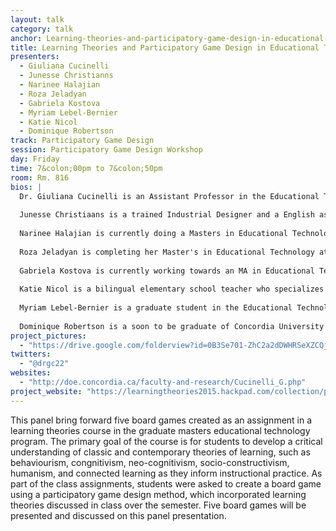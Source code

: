 ```yaml
---
layout: talk
category: talk
anchor: Learning-theories-and-participatory-game-design-in-educational-technology
title: Learning Theories and Participatory Game Design in Educational Technology
presenters:
  - Giuliana Cucinelli
  - Junesse Christianns
  - Narinee Halajian
  - Roza Jeladyan
  - Gabriela Kostova
  - Myriam Lebel-Bernier
  - Katie Nicol
  - Dominique Robertson
track: Participatory Game Design
session: Participatory Game Design Workshop
day: Friday
time: 7&colon;00pm to 7&colon;50pm
room: Rm. 816
bios: |
  Dr. Giuliana Cucinelli is an Assistant Professor in the Educational Technology Program in the Department of Education at Concordia University, and the co-director of the Community and Differential Motilities cluster for Concordia University's Institute for Digital Arts, Culture and Technology. She is also a research affiliate of the Mobilities Lab at Concordia University.Cucinelli's research-creation program explores the areas of digital media theory and production including social media, media education, youth culture and digital media practices, interactive media theory and production, critical pedagogy, teacher education, community/cultural/media activism, emergent media practices, inter-generational storytelling, critical disabilities, ageing and technology, and mobilities. Currently, she is Principal Investigator on a FRQSC's (Fonds de recherche du Québec - Société et culture) Nouveaux chercheurs program on youth media practices, identity, and online sociability. Curricula and long lasting collaborative platforms are being co-designed and implemented with primary and secondary education teachers, and community groups in Montreal. Additionally, an interactive-documentary about the media practices and themes is being developed, as a follow-up to the initial documentary Our Privacy Matters! Youth, Identity and Online Sociability. Additionally she is a PI on a Concordia funded research-creation project Virtual Reality and Empathy Education: Understanding Cultural, Gender and Ethnic Difference in the Workplace.
  
  Junesse Christiaans is a trained Industrial Designer and a English as a Second Language teacher currently completing a MA in Educational Technology a Concordia University, in Montreal.  Her interests focus on adult education for lifelong learning, curriculum development, identity vs. information technology and the role of training integration in classrooms.
  
  Narinee Halajian is currently doing a Masters in Educational Technology and has BA in Psychology. Her interests include child to adolescent education and developing curriculum, as well as volunteering at a literacy organisation.
  
  Roza Jeladyan is completing her Master's in Educational Technology at Concordia University this winter and completed an internship at Algonquin College in Curriculum Services Department. She holds a BA in Foreign Languages, Literature and Music and is currently focused on improving human performance at a corporate level through adult education and eLearning.
  
  Gabriela Kostova is currently working towards an MA in Educational Technology at Concordia University, in an effort to to combine her background in Psychology, graphic design training, and passion for teaching. Her interests include lifelong learning, informal learning, and the translation of research into effective and feasible instructional strategies.
  
  Katie Nicol is a bilingual elementary school teacher who specializes in special education and differentiated learning environments. She recently began her Master's in Educational Technology at Concordia University where she plans to focus on educational game development and the role of gaming and play within the typical classroom setting.
  
  Myriam Lebel-Bernier is a graduate student in the Educational Technology Program in Concordia University. She has completed her undergraduate degrees in Communication Studies and Media Art. She works as a web communication specialist and as a research assistant for the Media Mobile Lab in Montreal. Myriam’s work explores digital culture, youth culture, identity and media practices.
  
  Dominique Robertson is a soon to be graduate of Concordia University's Educational Technology and Instructional design Master's program. She is very interested in digital and interactive media as modes of learning transfer, and much of her free time is spent behind a lens.
project_pictures:
  - "https://drive.google.com/folderview?id=0B3Se701-ZhC2a2dDWHRSeXZCQjA&usp=sharing"
twitters:
  - "@drgc22"
websites:
  - "http://doe.concordia.ca/faculty-and-research/Cucinelli_G.php"
project_website: "https://learningtheories2015.hackpad.com/collection/pGjt3QxZxuD"
---
```

This panel bring forward five board games created as an assignment in a learning theories course in the graduate masters educational technology program. The primary goal of the course is for students to develop a critical understanding of classic and contemporary theories of learning, such as behaviourism, congnitivism, neo-cognitivism, socio-constructivism, humanism, and connected learning as they inform instructional practice. As part of the class assignments, students were asked to create a board game using a participatory game design method, which incorporated learning theories discussed in class over the semester. Five board games will be presented and discussed on this panel presentation. 
